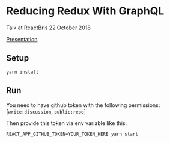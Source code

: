 # Reducing Redux With GraphQL
Talk at ReactBris 22 October 2018

[Presentation](https://maxim-filimonov.github.io/reducing_redux_with_graphql_presentation/)

## Setup
```
yarn install
```

## Run
You need to have github token with the following permissions: [`write:discussion`, `public:repo`]

Then provide this token via env variable like this:
```
REACT_APP_GITHUB_TOKEN=YOUR_TOKEN_HERE yarn start
```
